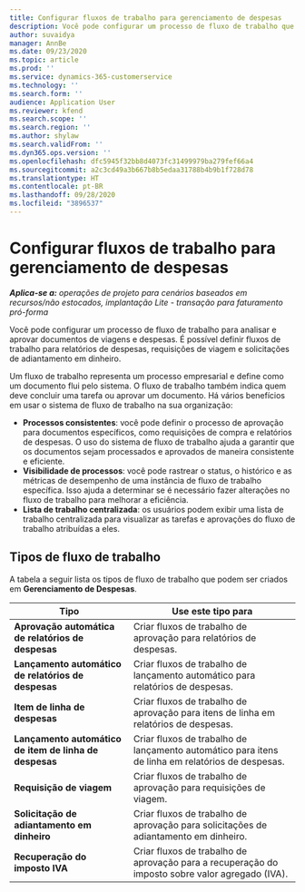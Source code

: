 ```yaml
---
title: Configurar fluxos de trabalho para gerenciamento de despesas
description: Você pode configurar um processo de fluxo de trabalho que é usado para analisar e aprovar documentos de viagens e despesas.
author: suvaidya
manager: AnnBe
ms.date: 09/23/2020
ms.topic: article
ms.prod: ''
ms.service: dynamics-365-customerservice
ms.technology: ''
ms.search.form: ''
audience: Application User
ms.reviewer: kfend
ms.search.scope: ''
ms.search.region: ''
ms.author: shylaw
ms.search.validFrom: ''
ms.dyn365.ops.version: ''
ms.openlocfilehash: dfc5945f32bb8d4073fc31499979ba279fef66a4
ms.sourcegitcommit: a2c3cd49a3b667b8b5edaa31788b4b9b1f728d78
ms.translationtype: HT
ms.contentlocale: pt-BR
ms.lasthandoff: 09/28/2020
ms.locfileid: "3896537"
---
```

# <a name="set-up-workflows-for-expense-management"></a>Configurar fluxos de trabalho para gerenciamento de despesas

_**Aplica-se a:** operações de projeto para cenários baseados em recursos/não estocados, implantação Lite - transação para faturamento pró-forma_

Você pode configurar um processo de fluxo de trabalho para analisar e aprovar documentos de viagens e despesas. É possível definir fluxos de trabalho para relatórios de despesas, requisições de viagem e solicitações de adiantamento em dinheiro.

Um fluxo de trabalho representa um processo empresarial e define como um documento flui pelo sistema. O fluxo de trabalho também indica quem deve concluir uma tarefa ou aprovar um documento. Há vários benefícios em usar o sistema de fluxo de trabalho na sua organização:

- **Processos consistentes**: você pode definir o processo de aprovação para documentos específicos, como requisições de compra e relatórios de despesas. O uso do sistema de fluxo de trabalho ajuda a garantir que os documentos sejam processados e aprovados de maneira consistente e eficiente.
- **Visibilidade de processos**: você pode rastrear o status, o histórico e as métricas de desempenho de uma instância de fluxo de trabalho específica. Isso ajuda a determinar se é necessário fazer alterações no fluxo de trabalho para melhorar a eficiência.
- **Lista de trabalho centralizada**: os usuários podem exibir uma lista de trabalho centralizada para visualizar as tarefas e aprovações do fluxo de trabalho atribuídas a eles. 

## <a name="workflow-types"></a>Tipos de fluxo de trabalho

A tabela a seguir lista os tipos de fluxo de trabalho que podem ser criados em **Gerenciamento de Despesas**.


|              <strong>Tipo</strong>              |                   <strong>Use este tipo para</strong>                   |
|-------------------------------------------------|-----------------------------------------------------------------------|
|   <strong>Aprovação automática de relatórios de despesas</strong> |            Criar fluxos de trabalho de aprovação para relatórios de despesas.             |
|  <strong>Lançamento automático de relatórios de despesas</strong>   |        Criar fluxos de trabalho de lançamento automático para relatórios de despesas.        |
|       <strong>Item de linha de despesas</strong>        |     Criar fluxos de trabalho de aprovação para itens de linha em relatórios de despesas.      |
| <strong>Lançamento automático de item de linha de despesas</strong> | Criar fluxos de trabalho de lançamento automático para itens de linha em relatórios de despesas. |
|       <strong>Requisição de viagem</strong>       |          Criar fluxos de trabalho de aprovação para requisições de viagem.           |
|      <strong>Solicitação de adiantamento em dinheiro</strong>      |         Criar fluxos de trabalho de aprovação para solicitações de adiantamento em dinheiro.          |
|        <strong>Recuperação do imposto IVA</strong>        | Criar fluxos de trabalho de aprovação para a recuperação do imposto sobre valor agregado (IVA).  |

